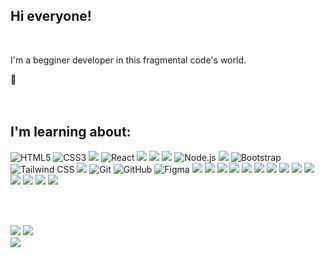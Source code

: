 ## Hi everyone! 
<br>

<p> I'm a begginer developer in this fragmental code's world.</p> 👩


<br>
<br>
<br>

## I'm learning about:

![HTML5](https://ziadoua.github.io/m3-Markdown-Badges/badges/HTML/html2.svg) ![CSS3](https://ziadoua.github.io/m3-Markdown-Badges/badges/CSS/css2.svg) ![](https://ziadoua.github.io/m3-Markdown-Badges/badges/Javascript/javascript2.svg) ![React](https://ziadoua.github.io/m3-Markdown-Badges/badges/React/react1.svg) ![](https://ziadoua.github.io/m3-Markdown-Badges/badges/Java/java3.svg) ![](https://ziadoua.github.io/m3-Markdown-Badges/badges/JSON/json2.svg) ![](https://ziadoua.github.io/m3-Markdown-Badges/badges/VisualStudioCode/visualstudiocode2.svg) ![Node.js](https://ziadoua.github.io/m3-Markdown-Badges/badges/NodeJS/nodejs2.svg) ![](https://ziadoua.github.io/m3-Markdown-Badges/badges/Axios/axios2.svg) ![Bootstrap](https://ziadoua.github.io/m3-Markdown-Badges/badges/Bootstrap/bootstrap2.svg) ![Tailwind CSS](https://ziadoua.github.io/m3-Markdown-Badges/badges/TailwindCSS/tailwindcss2.svg) ![]( 	https://ziadoua.github.io/m3-Markdown-Badges/badges/Postman/postman1.svg) ![Git](https://ziadoua.github.io/m3-Markdown-Badges/badges/Git/git2.svg) ![GitHub](https://ziadoua.github.io/m3-Markdown-Badges/badges/Github/github1.svg) ![Figma](https://ziadoua.github.io/m3-Markdown-Badges/badges/Figma/figma2.svg) ![](https://ziadoua.github.io/m3-Markdown-Badges/badges/Obsidian/obsidian2.svg) ![](https://ziadoua.github.io/m3-Markdown-Badges/badges/Docker/docker1.svg) ![](https://ziadoua.github.io/m3-Markdown-Badges/badges/Ionic/ionic3.svg) ![](https://ziadoua.github.io/m3-Markdown-Badges/badges/Jest/jest1.svg) ![](https://ziadoua.github.io/m3-Markdown-Badges/badges/JWT/jwt2.svg)  ![](https://ziadoua.github.io/m3-Markdown-Badges/badges/MongoDB/mongodb1.svg)  ![](https://ziadoua.github.io/m3-Markdown-Badges/badges/MySQL/mysql1.svg)  ![](https://ziadoua.github.io/m3-Markdown-Badges/badges/npm/npm1.svg) ![](https://ziadoua.github.io/m3-Markdown-Badges/badges/PostgreSQL/postgresql1.svg)  ![](https://ziadoua.github.io/m3-Markdown-Badges/badges/Prettier/prettier2.svg)  ![]( https://ziadoua.github.io/m3-Markdown-Badges/badges/Python/python2.svg)  ![]( https://ziadoua.github.io/m3-Markdown-Badges/badges/Sass/sass1.svg)  ![](https://ziadoua.github.io/m3-Markdown-Badges/badges/Trello/trello1.svg)   ![](https://ziadoua.github.io/m3-Markdown-Badges/badges/ViteJS/vitejs2.svg)

<br>   	
<br>

![](http://github-profile-summary-cards.vercel.app/api/cards/most-commit-language?username=Lgtf5&theme=default) ![](http://github-profile-summary-cards.vercel.app/api/cards/stats?username=Lgtf5&theme=default) 
<br>
![](https://komarev.com/ghpvc/?username=Lgtf-github-username&color=e4bf57)  
<br>
<br>
<br>



